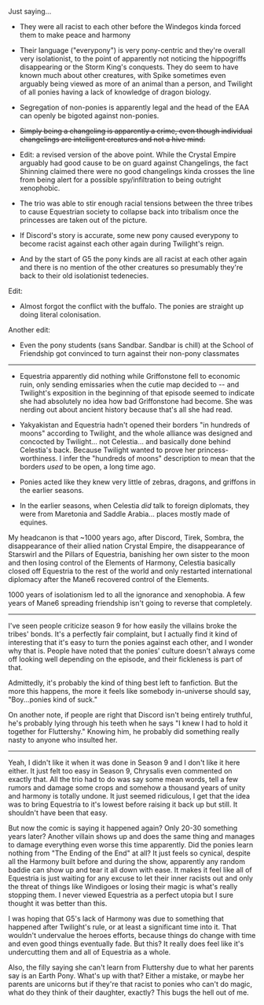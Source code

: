 Just saying...

- They were all racist to each other before the Windegos kinda forced them to make peace and harmony
    
- Their language ("everypony") is very pony-centric and they're overall very isolationist, to the point of apparently not noticing the hippogriffs disappearing or the Storm King's conquests. They do seem to have known much about other creatures, with Spike sometimes even arguably being viewed as more of an animal than a person, and Twilight of all ponies having a lack of knowledge of dragon biology.
    
- Segregation of non-ponies is apparently legal and the head of the EAA can openly be bigoted against non-ponies.
    
- ~~Simply being a changeling is apparently a crime, even though individual changelings are intelligent creatures and not a hive mind.~~
    
- Edit: a revised version of the above point. While the Crystal Empire arguably had good cause to be on guard against Changelings, the fact Shinning claimed there were no good changelings kinda crosses the line from being alert for a possible spy/infiltration to being outright xenophobic.
    
- The trio was able to stir enough racial tensions between the three tribes to cause Equestrian society to collapse back into tribalism once the princesses are taken out of the picture.
    
- If Discord's story is accurate, some new pony caused everypony to become racist against each other again during Twilight's reign.
    
- And by the start of G5 the pony kinds are all racist at each other again and there is no mention of the other creatures so presumably they're back to their old isolationist tedenecies.
    

Edit:

- Almost forgot the conflict with the buffalo. The ponies are straight up doing literal colonisation.
    

Another edit:

- Even the pony students (sans Sandbar. Sandbar is chill) at the School of Friendship got convinced to turn against their non-pony classmates
---
- Equestria apparently did nothing while Griffonstone fell to economic ruin, only sending emissaries when the cutie map decided to -- and Twilight's exposition in the beginning of that episode seemed to indicate she had absolutely no idea how bad Griffonstone had become. She was nerding out about ancient history because that's all she had read.
    
- Yakyakistan and Equestria hadn't opened their borders "in hundreds of moons" according to Twilight, and the whole alliance was designed and concocted by Twilight... not Celestia... and basically done behind Celestia's back. Because Twilight wanted to prove her princess-worthiness. I infer the "hundreds of moons" description to mean that the borders _used_ to be open, a long time ago.
    
- Ponies acted like they knew very little of zebras, dragons, and griffons in the earlier seasons.
    
- In the earlier seasons, when Celestia _did_ talk to foreign diplomats, they were from Maretonia and Saddle Arabia... places mostly made of equines.
    

My headcanon is that ~1000 years ago, after Discord, Tirek, Sombra, the disappearance of their allied nation Crystal Empire, the disappearance of Starswirl and the Pillars of Equestria, banishing her own sister to the moon and then losing control of the Elements of Harmony, Celestia basically closed off Equestria to the rest of the world and only restarted international diplomacy after the Mane6 recovered control of the Elements.

1000 years of isolationism led to all the ignorance and xenophobia. A few years of Mane6 spreading friendship isn't going to reverse that completely.

---

I've seen people criticize season 9 for how easily the villains broke the tribes' bonds. It's a perfectly fair complaint, but I actually find it kind of interesting that it's easy to turn the ponies against each other, and I wonder why that is. People have noted that the ponies' culture doesn't always come off looking well depending on the episode, and their fickleness is part of that.

Admittedly, it's probably the kind of thing best left to fanfiction. But the more this happens, the more it feels like somebody in-universe should say, "Boy...ponies kind of suck."

On another note, if people are right that Discord isn't being entirely truthful, he's probably lying through his teeth when he says "I knew I had to hold it together for Fluttershy." Knowing him, he probably did something really nasty to anyone who insulted her.

---

Yeah, I didn't like it when it was done in Season 9 and I don't like it here either. It just felt too easy in Season 9, Chrysalis even commented on exactly that. All the trio had to do was say some mean words, tell a few rumors and damage some crops and somehow a thousand years of unity and harmony is totally undone. It just seemed ridiculous, I get that the idea was to bring Equestria to it's lowest before raising it back up but still. It shouldn't have been that easy.

But now the comic is saying it happened again? Only 20-30 something years later? Another villain shows up and does the same thing and manages to damage everything even worse this time apparently. Did the ponies learn nothing from "The Ending of the End" at all? It just feels so cynical, despite all the Harmony built before and during the show, apparently any random baddie can show up and tear it all down with ease. It makes it feel like all of Equestria is just waiting for any excuse to let their inner racists out and only the threat of things like Windigoes or losing their magic is what's really stopping them. I never viewed Equestria as a perfect utopia but I sure thought it was better than this.

I was hoping that G5's lack of Harmony was due to something that happened after Twilight's rule, or at least a significant time into it. That wouldn't undervalue the heroes efforts, because things do change with time and even good things eventually fade. But this? It really does feel like it's undercutting them and all of Equestria as a whole.

Also, the filly saying she can't learn from Fluttershy due to what her parents say is an Earth Pony. What's up with that? Either a mistake, or maybe her parents are unicorns but if they're that racist to ponies who can't do magic, what do they think of their daughter, exactly? This bugs the hell out of me.